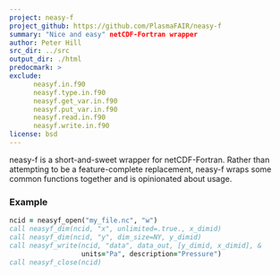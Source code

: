 ```yaml
---
project: neasy-f
project_github: https://github.com/PlasmaFAIR/neasy-f
summary: "Nice and easy" netCDF-Fortran wrapper
author: Peter Hill
src_dir: ../src
output_dir: ./html
predocmark: >
exclude:
      neasyf.in.f90
      neasyf.type.in.f90
      neasyf.get_var.in.f90
      neasyf.put_var.in.f90
      neasyf.read.in.f90
      neasyf.write.in.f90
license: bsd
---
```


neasy-f is a short-and-sweet wrapper for netCDF-Fortran. Rather than
attempting to be a feature-complete replacement, neasy-f wraps some common
functions together and is opinionated about usage.

### Example

```fortran
ncid = neasyf_open("my_file.nc", "w")
call neasyf_dim(ncid, "x", unlimited=.true., x_dimid)
call neasyf_dim(ncid, "y", dim_size=NY, y_dimid)
call neasyf_write(ncid, "data", data_out, [y_dimid, x_dimid], &
                  units="Pa", description="Pressure")
call neasyf_close(ncid)
```
